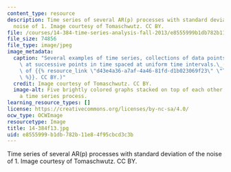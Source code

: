 ```yaml
---
content_type: resource
description: Time series of several AR(p) processes with standard deviation of the
  noise of 1. Image courtesy of Tomaschwutz. CC BY.
file: /courses/14-384-time-series-analysis-fall-2013/e8555999b1db782b11e84f95cbcd3c3b_14-384f13.jpg
file_size: 74856
file_type: image/jpeg
image_metadata:
  caption: "Several examples of time series, collections of data points,\_measured\
    \ at successive points in time spaced at uniform time intervals.\_(Image courtesy\
    \ of {{% resource_link \"d43e4a36-a7af-4a46-81fd-d1b023069f23\" \"Tomaschwutz\"\
    \ %}}. CC BY.)"
  credit: Image courtesy of Tomaschwutz. CC BY.
  image-alt: Five brightly colored graphs stacked on top of each other. Each shows
    a time series process.
learning_resource_types: []
license: https://creativecommons.org/licenses/by-nc-sa/4.0/
ocw_type: OCWImage
resourcetype: Image
title: 14-384f13.jpg
uid: e8555999-b1db-782b-11e8-4f95cbcd3c3b
---
```

Time series of several AR(p) processes with standard deviation of the noise of 1. Image courtesy of Tomaschwutz. CC BY.